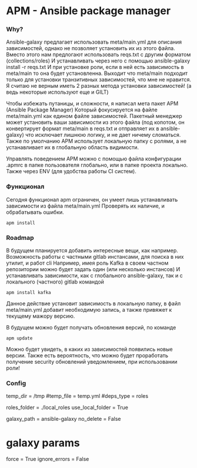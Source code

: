 # APM - Ansible package manager

### Why? 

Ansible-galaxy предлагает использовать meta/main.yml для описания зависимостей, однако не позволяет
установить их из этого файла. Вместо этого нам предлогают использовать reqs.txt с другим форматом (collections/roles)
И устанавливать через него с помощью ansible-galaxy install -r reqs.txt
И при установке роли, если в ней есть зависимость в meta/main то она будет установленна. Выходит
что meta/main подходит только для установки транзитивных зависимостей, что мне не нравится. 
Я считаю не верным иметь 2 разных метода установки зависимостей! (а ведь некоторые используют еще и GILT)

Чтобы избежать путаницы, и сложности, я написал мета пакет APM (Ansible Package Manager)
Который фокусируется на файле meta/main.yml как едином файле зависимостей. 
Пакетный менеджер может установить ваши зависимости из этого файла (под копотом, он конвертирует формат meta/main в reqs.txt и отправляет 
их в ansible-galaxy) что исключает лишнюю логику, и не дает ничему сломаться. Также по умолчанию APM использует 
локальную папку с ролями, а не устанавливает их в глобальную область видимости. 

Управлять поведением APM можно с помощью файла конфигурации .apmrc в папке пользователя глобально, или в папке проекта локально. 
Также через ENV (для удобства работы CI систем).

### Функционал

Сегодня функционал apm ограничен, он умеет лишь устанавливать зависимости из файла meta/main.yml
Проверять их наличие, и обрабатывать ошибки.

```
apm install
```

### Roadmap 

В будущем планируется добавить интересные вещи, как например. 
Возможность работы с частными gitlab инстансами, для поиска в них утилит, и работ cli
Например, имея роль Kafka в своем частном репозитории можно будет задать один (или несколько инстансов)
И устанавливать зависимости, как с глобального ansible-galaxy, так и с локального (частного) gitlab командой
```
apm install kafka
```
Данное действие установит зависимость в локальную папку, в файл meta/main.yml добавит необходимую запись, а также привяжет к текущему мажору версию. 

В будущем можно будет получать обновления версий, по команде
```
apm update 
```
Можно будет увидеть, в каких из зависимостей появились новые версии. 
Также есть вероятность, что можно будет проработать получение security обновлений уведомлением, при использовании роли!



### Config

temp_dir = /tmp
#temp_file = temp.yml
#deps_type = roles

roles_folder = ./local_roles
use_local_folder = True

galaxy_path = ansible-galaxy
no_delete = False

# galaxy params
force = True
ignore_errors = False